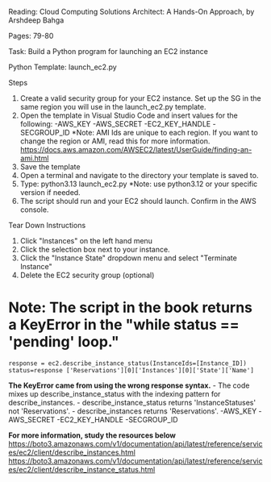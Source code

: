 Reading: Cloud Computing Solutions Architect: A Hands-On Approach, by Arshdeep Bahga

Pages: 79-80

Task: Build a Python program for launching an EC2 instance

Python Template: launch_ec2.py

Steps
1. Create a valid security group for your EC2 instance. Set up the SG in the same region you will use in the launch_ec2.py template.
2. Open the template in Visual Studio Code and insert values for the following:
    -AWS_KEY
    -AWS_SECRET
    -EC2_KEY_HANDLE
    -SECGROUP_ID
    *Note: AMI Ids are unique to each region. If you want to change the region or AMI, read this for more information. https://docs.aws.amazon.com/AWSEC2/latest/UserGuide/finding-an-ami.html
3.  Save the template
4. Open a terminal and navigate to the directory your template is saved to.
5. Type: python3.13 launch_ec2.py
   *Note: use python3.12 or your specific version if needed.
6. The script should run and your EC2 should launch. Confirm in the AWS console.

Tear Down Instructions
1. Click "Instances" on the left hand menu
2. Click the selection box next to your instance.
3. Click the "Instance State" dropdown menu and select "Terminate Instance"
4. Delete the EC2 security group (optional)

# Note: The script in the book returns a KeyError in the "while status == 'pending' loop."
    response = ec2.describe_instance_status(InstanceIds=[Instance_ID])
    status=response ['Reservations'][0]['Instances'][0]['State']['Name']

**The KeyError came from using the wrong response syntax.**
        - The code mixes up describe_instance_status with the indexing pattern for describe_instances.
        - describe_instance_status returns 'InstanceStatuses' not 'Reservations'.
        - describe_instances returns 'Reservations'.
        -AWS_KEY
    -AWS_SECRET
    -EC2_KEY_HANDLE
    -SECGROUP_ID

**For more information, study the resources below**
      https://boto3.amazonaws.com/v1/documentation/api/latest/reference/services/ec2/client/describe_instances.html
      https://boto3.amazonaws.com/v1/documentation/api/latest/reference/services/ec2/client/describe_instance_status.html
